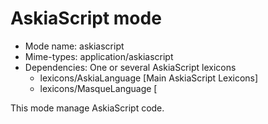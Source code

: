 # AskiaScript mode

* Mode name: askiascript
* Mime-types: application/askiascript
* Dependencies: One or several AskiaScript lexicons
    * lexicons/AskiaLanguage  [Main AskiaScript Lexicons]
    * lexicons/MasqueLanguage [
     
This mode manage AskiaScript code.